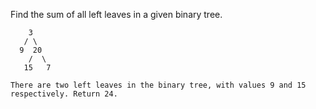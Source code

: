 Find the sum of all left leaves in a given binary tree.

```
    3
   / \
  9  20
    /  \
   15   7

There are two left leaves in the binary tree, with values 9 and 15 respectively. Return 24.

```
